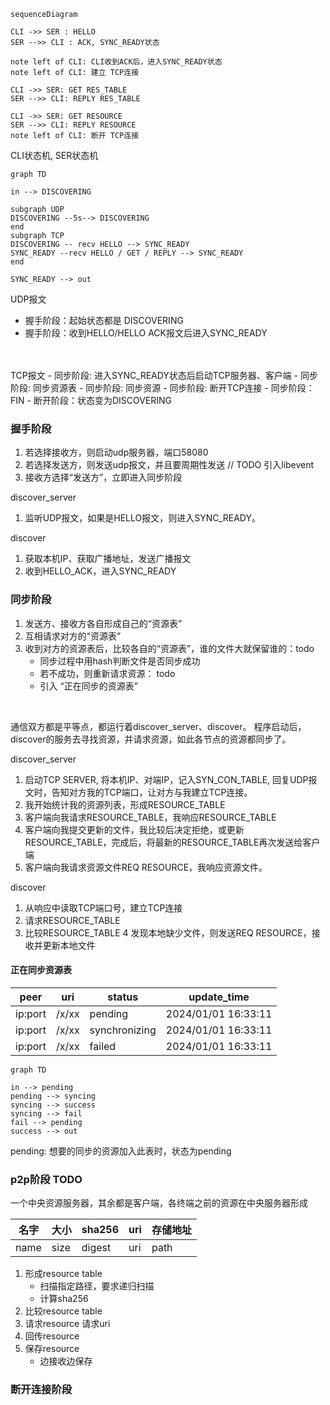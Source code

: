 


``` mermaid
sequenceDiagram

CLI ->> SER : HELLO
SER -->> CLI : ACK, SYNC_READY状态

note left of CLI: CLI收到ACK后，进入SYNC_READY状态
note left of CLI: 建立 TCP连接

CLI ->> SER: GET RES_TABLE
SER -->> CLI: REPLY RES_TABLE

CLI ->> SER: GET RESOURCE
SER -->> CLI: REPLY RESOURCE
note left of CLI: 断开 TCP连接
```


CLI状态机, SER状态机
``` mermaid
graph TD

in --> DISCOVERING

subgraph UDP
DISCOVERING --5s--> DISCOVERING
end
subgraph TCP
DISCOVERING -- recv HELLO --> SYNC_READY
SYNC_READY --recv HELLO / GET / REPLY --> SYNC_READY
end

SYNC_READY --> out
```

UDP报文
- 握手阶段：起始状态都是 DISCOVERING
- 握手阶段：收到HELLO/HELLO ACK报文后进入SYNC_READY

<br>


<br/>
TCP报文
- 同步阶段: 进入SYNC_READY状态后启动TCP服务器、客户端
- 同步阶段: 同步资源表
- 同步阶段: 同步资源
- 同步阶段: 断开TCP连接
- 同步阶段：FIN
- 断开阶段：状态变为DISCOVERING
<br/>



### 握手阶段
1. 若选择接收方，则启动udp服务器，端口58080
2. 若选择发送方，则发送udp报文，并且要周期性发送 // TODO 引入libevent
3. 接收方选择“发送方”，立即进入同步阶段

discover_server
1. 监听UDP报文，如果是HELLO报文，则进入SYNC_READY。 

discover
1. 获取本机IP、获取广播地址，发送广播报文
2. 收到HELLO_ACK，进入SYNC_READY


### 同步阶段
1. 发送方、接收方各自形成自己的“资源表”
2. 互相请求对方的“资源表”
3. 收到对方的资源表后，比较各自的“资源表”，谁的文件大就保留谁的：todo
   - 同步过程中用hash判断文件是否同步成功
   - 若不成功，则重新请求资源： todo
   - 引入 “正在同步的资源表”

<br/>

通信双方都是平等点，都运行着discover_server、discover。
程序启动后，discover的服务去寻找资源，并请求资源，如此各节点的资源都同步了。  

discover_server

1. 启动TCP SERVER,  将本机IP、对端IP，记入SYN_CON_TABLE, 回复UDP报文时，告知对方我的TCP端口，让对方与我建立TCP连接。
2. 我开始统计我的资源列表，形成RESOURCE_TABLE
3. 客户端向我请求RESOURCE_TABLE，我响应RESOURCE_TABLE
4. 客户端向我提交更新的文件，我比较后决定拒绝，或更新RESOURCE_TABLE，完成后，将最新的RESOURCE_TABLE再次发送给客户端
5. 客户端向我请求资源文件REQ RESOURCE，我响应资源文件。

discover
1. 从响应中读取TCP端口号，建立TCP连接
2. 请求RESOURCE_TABLE
3. 比较RESOURCE_TABLE
4 发现本地缺少文件，则发送REQ RESOURCE，接收并更新本地文件


#### 正在同步资源表
| peer    | uri   | status        | update_time         |
| ------- | ----- | ------------- | ------------------- |
| ip:port | /x/xx | pending       | 2024/01/01 16:33:11 |
| ip:port | /x/xx | synchronizing | 2024/01/01 16:33:11 |
| ip:port | /x/xx | failed        | 2024/01/01 16:33:11 |
 
 ``` mermaid
graph TD

in --> pending
pending --> syncing
syncing --> success
syncing --> fail
fail --> pending
success --> out
 ```

pending: 想要的同步的资源加入此表时，状态为pending






### p2p阶段 TODO 
一个中央资源服务器，其余都是客户端，各终端之前的资源在中央服务器形成

| 名字 | 大小 | sha256 | uri | 存储地址 |
| ---- | ---- | ------ | --- | -------- |
| name | size | digest | uri | path     |


1. 形成resource table
   - 扫描指定路径，要求递归扫描
   - 计算sha256
2. 比较resource table
3. 请求resource
   请求uri
4. 回传resource
5. 保存resource
   - 边接收边保存


### 断开连接阶段

